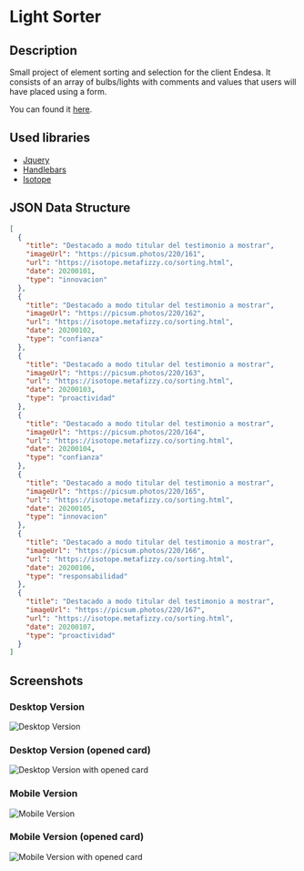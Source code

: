 # Light Sorter

## Description

Small project of element sorting and selection for the client Endesa. It consists of an array of bulbs/lights with comments and values that users will have placed using a form.

You can found it [here](https://daliife.github.io/light-sorter/).

## Used libraries

- [Jquery](https://jquery.com/)
- [Handlebars](https://handlebarsjs.com/)
- [Isotope](https://isotope.metafizzy.co/)

## JSON Data Structure

```json
[
  {
    "title": "Destacado a modo titular del testimonio a mostrar",
    "imageUrl": "https://picsum.photos/220/161",
    "url": "https://isotope.metafizzy.co/sorting.html",
    "date": 20200101,
    "type": "innovacion"
  },
  {
    "title": "Destacado a modo titular del testimonio a mostrar",
    "imageUrl": "https://picsum.photos/220/162",
    "url": "https://isotope.metafizzy.co/sorting.html",
    "date": 20200102,
    "type": "confianza"
  },
  {
    "title": "Destacado a modo titular del testimonio a mostrar",
    "imageUrl": "https://picsum.photos/220/163",
    "url": "https://isotope.metafizzy.co/sorting.html",
    "date": 20200103,
    "type": "proactividad"
  },
  {
    "title": "Destacado a modo titular del testimonio a mostrar",
    "imageUrl": "https://picsum.photos/220/164",
    "url": "https://isotope.metafizzy.co/sorting.html",
    "date": 20200104,
    "type": "confianza"
  },
  {
    "title": "Destacado a modo titular del testimonio a mostrar",
    "imageUrl": "https://picsum.photos/220/165",
    "url": "https://isotope.metafizzy.co/sorting.html",
    "date": 20200105,
    "type": "innovacion"
  },
  {
    "title": "Destacado a modo titular del testimonio a mostrar",
    "imageUrl": "https://picsum.photos/220/166",
    "url": "https://isotope.metafizzy.co/sorting.html",
    "date": 20200106,
    "type": "responsabilidad"
  },
  {
    "title": "Destacado a modo titular del testimonio a mostrar",
    "imageUrl": "https://picsum.photos/220/167",
    "url": "https://isotope.metafizzy.co/sorting.html",
    "date": 20200107,
    "type": "proactividad"
  }
]
```

## Screenshots

### Desktop Version

![Desktop Version](https://imgur.com/OnphlCH.png)

### Desktop Version (opened card)

![Desktop Version with opened card](https://imgur.com/Vu948WK.png)

### Mobile Version

![Mobile Version](https://imgur.com/87LeZo6.png)

### Mobile Version (opened card)

![Mobile Version with opened card](https://imgur.com/iFrfwZa.png)
